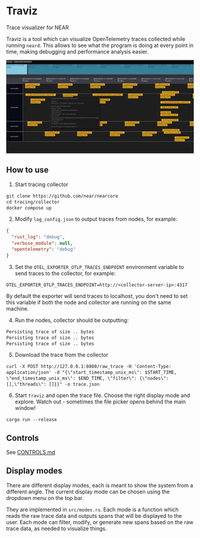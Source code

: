 # Traviz

Trace visualizer for NEAR

Traviz is a tool which can visualize OpenTelemetry traces collected while running `neard`.
This allows to see what the program is doing at every point in time, making debugging and performance analysis easier.

![](doc/images/screenshot.png)

## How to use

1. Start tracing collector

```console
git clone https://github.com/near/nearcore
cd tracing/collector
docker compose up
```

2. Modify `log_config.json` to output traces from nodes, for example:
```json
{
  "rust_log": "debug",
  "verbose_module": null,
  "opentelemetry": "debug"
}
```

3. Set the `OTEL_EXPORTER_OTLP_TRACES_ENDPOINT` environment variable to send traces to the collector, for example:
```shell
OTEL_EXPORTER_OTLP_TRACES_ENDPOINT=http://<collector-server-ip>:4317
```
By default the exporter will send traces to localhost, you don't need to set this variable if both
the node and collector are running on the same machine.

4. Run the nodes, collector should be outputting:
```console
Persisting trace of size .. bytes
Persisting trace of size .. bytes
Persisting trace of size .. bytes
```

5. Download the trace from the collector
```console
curl -X POST http://127.0.0.1:8080/raw_trace -H 'Content-Type: application/json' -d "{\"start_timestamp_unix_ms\": $START_TIME, \"end_timestamp_unix_ms\": $END_TIME, \"filter\": {\"nodes\": [],\"threads\": []}}" -o trace.json
```

6. Start `traviz` and open the trace file. Choose the right display mode and explore. Watch out - sometimes the file picker opens behind the main window!
```
cargo run --release
```

## Controls

See [CONTROLS.md](doc/CONTROLS.md)

## Display modes

There are different display modes, each is meant to show the system from a different angle.
The current display mode can be chosen using the dropdown menu on the top bar.

They are implemented in `src/modes.rs`. Each mode is a function which reads the raw trace data and
outputs spans that will be displayed to the user. Each mode can filter, modify, or generate new
spans based on the raw trace data, as needed to visualize things.
